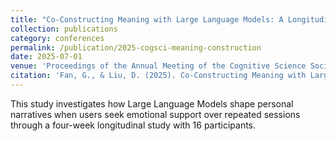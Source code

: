 ```yaml
---
title: "Co-Constructing Meaning with Large Language Models: A Longitudinal Analysis of Human-AI Dialogues in Emotional Support Contexts (CCF B)"
collection: publications
category: conferences
permalink: /publication/2025-cogsci-meaning-construction
date: 2025-07-01
venue: 'Proceedings of the Annual Meeting of the Cognitive Science Society (Vol. 47)'
citation: 'Fan, G., & Liu, D. (2025). Co-Constructing Meaning with Large Language Models: A Longitudinal Analysis of Human-AI Dialogues in Emotional Support Contexts. In <i>Proceedings of the Annual Meeting of the Cognitive Science Society</i> (Vol. 47).'
---
```


This study investigates how Large Language Models shape personal narratives when users seek emotional support over repeated sessions through a four-week longitudinal study with 16 participants.

